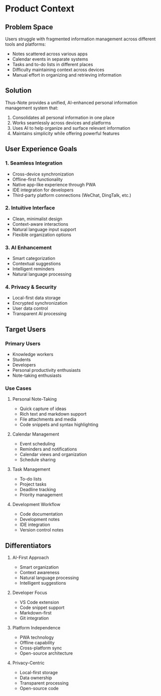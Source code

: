# Product Context

## Problem Space
Users struggle with fragmented information management across different tools and platforms:
- Notes scattered across various apps
- Calendar events in separate systems
- Tasks and to-do lists in different places
- Difficulty maintaining context across devices
- Manual effort in organizing and retrieving information

## Solution
Thus-Note provides a unified, AI-enhanced personal information management system that:
1. Consolidates all personal information in one place
2. Works seamlessly across devices and platforms
3. Uses AI to help organize and surface relevant information
4. Maintains simplicity while offering powerful features

## User Experience Goals

### 1. Seamless Integration
- Cross-device synchronization
- Offline-first functionality
- Native app-like experience through PWA
- IDE integration for developers
- Third-party platform connections (WeChat, DingTalk, etc.)

### 2. Intuitive Interface
- Clean, minimalist design
- Context-aware interactions
- Natural language input support
- Flexible organization options

### 3. AI Enhancement
- Smart categorization
- Contextual suggestions
- Intelligent reminders
- Natural language processing

### 4. Privacy & Security
- Local-first data storage
- Encrypted synchronization
- User data control
- Transparent AI processing

## Target Users

### Primary Users
- Knowledge workers
- Students
- Developers
- Personal productivity enthusiasts
- Note-taking enthusiasts

### Use Cases
1. Personal Note-Taking
   - Quick capture of ideas
   - Rich text and markdown support
   - File attachments and media
   - Code snippets and syntax highlighting

2. Calendar Management
   - Event scheduling
   - Reminders and notifications
   - Calendar views and organization
   - Schedule sharing

3. Task Management
   - To-do lists
   - Project tasks
   - Deadline tracking
   - Priority management

4. Development Workflow
   - Code documentation
   - Development notes
   - IDE integration
   - Version control notes

## Differentiators
1. AI-First Approach
   - Smart organization
   - Context awareness
   - Natural language processing
   - Intelligent suggestions

2. Developer Focus
   - VS Code extension
   - Code snippet support
   - Markdown-first
   - Git integration

3. Platform Independence
   - PWA technology
   - Offline capability
   - Cross-platform sync
   - Open-source architecture

4. Privacy-Centric
   - Local-first storage
   - Data ownership
   - Transparent processing
   - Open-source code